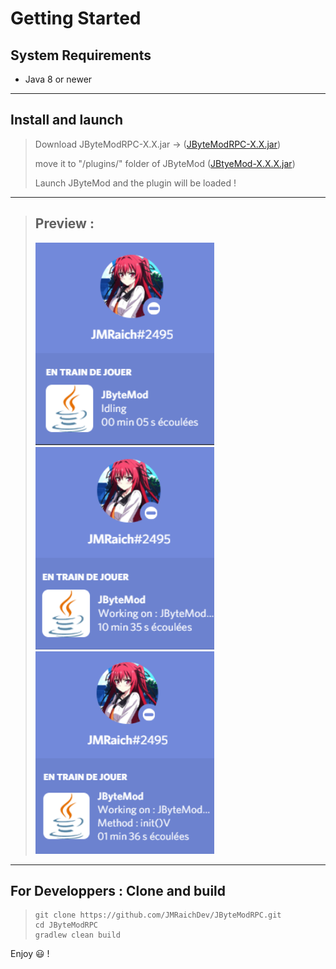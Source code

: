 # Getting Started

**System Requirements**
---
* Java 8 or newer

---

**Install and launch**
---
> Download JByteModRPC-X.X.jar -> ([JByteModRPC-X.X.jar](https://github.com/JMRaichDev/JByteModRPC/releases))
> 
> move it to "/plugins/" folder of JByteMod ([JBtyeMod-X.X.X.jar](https://github.com/GraxCode/JByteMod-Beta/releases))
> 
> Launch JByteMod and the plugin will be loaded !
 ---
> 
> **Preview :**
> ---
> 
>![ScreenShot-01](https://github.com/JMRaichDev/JByteModRPC/blob/master/readme-img/screenshot-01.png)
>![ScreenShot-02](https://github.com/JMRaichDev/JByteModRPC/blob/master/readme-img/screenshot-02.png)
>![ScreenShot-03](https://github.com/JMRaichDev/JByteModRPC/blob/master/readme-img/screenshot-03.png)
>

---

**For Developpers : Clone and build**
---
> ```console
> git clone https://github.com/JMRaichDev/JByteModRPC.git
> cd JByteModRPC
> gradlew clean build
> ```

Enjoy :smiley: !

